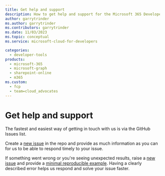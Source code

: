```yaml
---
title: Get help and support
description: How to get help and support for the Microsoft 365 Developer Proxy
author: garrytrinder
ms.author: garrytrinder
ms.contributors: garrytrinder
ms.date: 11/03/2023
ms.topic: conceptual
ms.service: microsoft-cloud-for-developers

categories:
  - developer-tools
products:
  - microsoft-365
  - microsoft-graph
  - sharepoint-online
  - m365
ms.custom:
  - fcp
  - team=cloud_advocates
---
```


# Get help and support

The fastest and easiest way of getting in touch with us is via the GitHub Issues list. 

Create a [new issue](https://github.com/microsoft/m365-developer-proxy/issues/new) in the repo and provide as much information as you can for us to be able to respond timely to your issue.

If something went wrong or you're seeing unexpected results, raise a [new issue](https://github.com/microsoft/m365-developer-proxy/issues/new) and provide a [minimal reproducible example](https://en.wikipedia.org/wiki/Minimal_reproducible_example). Having a clearly described error helps us respond and solve your issue faster.
